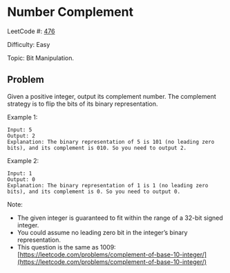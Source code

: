 # Number Complement

LeetCode #: [476](https://leetcode.com/problems/number-complement/)

Difficulty: Easy

Topic: Bit Manipulation.

## Problem

Given a positive integer, output its complement number. The complement strategy is to flip the bits of its binary representation.

Example 1:

```text
Input: 5
Output: 2
Explanation: The binary representation of 5 is 101 (no leading zero bits), and its complement is 010. So you need to output 2.
```

Example 2:

```text
Input: 1
Output: 0
Explanation: The binary representation of 1 is 1 (no leading zero bits), and its complement is 0. So you need to output 0.
```

Note:

- The given integer is guaranteed to fit within the range of a 32-bit signed integer.
- You could assume no leading zero bit in the integer’s binary representation.
- This question is the same as 1009: [https://leetcode.com/problems/complement-of-base-10-integer/](https://leetcode.com/problems/complement-of-base-10-integer/)

